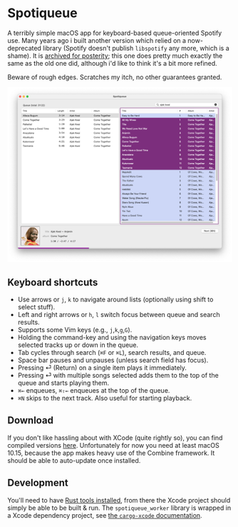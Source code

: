 # Spotiqueue

A terribly simple macOS app for keyboard-based queue-oriented Spotify use.  Many years ago i built
another version which relied on a now-deprecated library (Spotify doesn't publish `libspotify` any
more, which is a shame).  It is [archived for
posterity](https://github.com/toothbrush/spotiqueue-old); this one does pretty much exactly the same
as the old one did, although i'd like to think it's a bit more refined.

Beware of rough edges. Scratches my itch, no other guarantees granted.

![Obligatory screenshot to give an idea what the app does.](img/screenshot.png)

## Keyboard shortcuts

* Use arrows or `j`, `k` to navigate around lists (optionally using shift to select stuff).
* Left and right arrows or `h`, `l` switch focus between queue and search results.
* Supports some Vim keys (e.g., `j`,`k`,`g`,`G`).
* Holding the command-key and using the navigation keys moves selected tracks up or down in the queue.
* Tab cycles through search (`⌘F` or `⌘L`), search results, and queue.
* Space bar pauses and unpauses (unless search field has focus).
* Pressing ⏎ (Return) on a single item plays it immediately.
* Pressing ⏎ with multiple songs selected adds them to the top of the queue and starts playing them.
* `⌘←` enqueues, `⌘⇧←` enqueues at the top of the queue.
* `⌘N` skips to the next track. Also useful for starting playback.

## Download

If you don't like hassling about with XCode (quite rightly so), you can find compiled versions
[here](https://github.com/toothbrush/Spotiqueue/releases).  Unfortunately for now you need at least
macOS 10.15, because the app makes heavy use of the Combine framework.  It should be able to
auto-update once installed.

## Development

You'll need to have [Rust tools installed](https://www.rust-lang.org/tools/install), from there the
Xcode project should simply be able to be built & run.  The `spotiqueue_worker` library is wrapped
in a Xcode dependency project, see [the `cargo-xcode`
documentation](https://lib.rs/crates/cargo-xcode).
